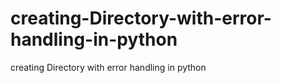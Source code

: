# creating-Directory-with-error-handling-in-python
creating Directory with error handling in python
